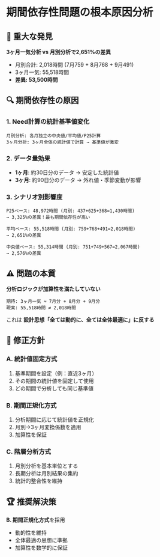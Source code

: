 # 期間依存性問題の根本原因分析

## 🚨 重大な発見

**3ヶ月一気分析 vs 月別分析で2,651%の差異**
- 月別合計: 2,018時間 (7月759 + 8月768 + 9月491)  
- 3ヶ月一気: 55,518時間
- **差異: 53,500時間**

## 🔍 期間依存性の原因

### 1. **Need計算の統計基準値変化**
```
月別分析: 各月独立の中央値/平均値/P25計算
3ヶ月分析: 3ヶ月全体の統計値で計算 → 基準値が激変
```

### 2. **データ量効果**
- **1ヶ月**: 約30日分のデータ → 安定した統計値
- **3ヶ月**: 約90日分のデータ → 外れ値・季節変動が影響

### 3. **シナリオ別影響度**
```
P25ベース: 48,972時間 (月別: 437+625+368=1,430時間)
→ 3,325%の差異！最も期間依存性が高い

平均ベース: 55,518時間 (月別: 759+768+491=2,018時間) 
→ 2,651%の差異

中央値ベース: 55,314時間 (月別: 751+749+567=2,067時間)
→ 2,576%の差異
```

## ⚠️ 問題の本質

**分析ロジックが加算性を満たしていない**
```
期待: 3ヶ月一気 ≈ 7月分 + 8月分 + 9月分
現実: 55,518時間 ≠ 2,018時間
```

これは **設計思想「全ては動的に、全ては全体最適に」に反する**

## 🎯 修正方針

### A. 統計値固定方式
1. 基準期間を設定（例：直近3ヶ月）
2. その期間の統計値を固定して使用
3. どの期間で分析しても同じ基準値

### B. 期間正規化方式  
1. 分析期間に応じて統計値を正規化
2. 月別→3ヶ月変換係数を適用
3. 加算性を保証

### C. 階層分析方式
1. 月別分析を基本単位とする
2. 長期分析は月別結果の集約
3. 統計的整合性を維持

## 🏆 推奨解決策

**B. 期間正規化方式**を採用
- 動的性を維持
- 全体最適の思想に準拠
- 加算性を数学的に保証